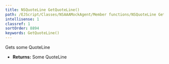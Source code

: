 ```yaml
---
title: NSQuoteLine GetQuoteLine()
path: /EJScript/Classes/NSAAAMockAgent/Member functions/NSQuoteLine GetQuoteLine()
intellisense: 1
classref: 1
sortOrder: 8894
keywords: GetQuoteLine()
---
```



Gets some QuoteLine



* **Returns:** Some QuoteLine


